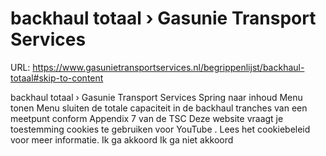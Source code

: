 # backhaul totaal › Gasunie Transport Services

URL: https://www.gasunietransportservices.nl/begrippenlijst/backhaul-totaal#skip-to-content

backhaul totaal › Gasunie Transport Services
Spring naar inhoud
Menu tonen
Menu sluiten
de totale
capaciteit
in de
backhaul
tranches van een meetpunt conform Appendix 7 van de TSC
Deze website vraagt je toestemming cookies te gebruiken voor
YouTube
. Lees het
cookiebeleid
voor meer informatie.
Ik ga akkoord
Ik ga niet akkoord